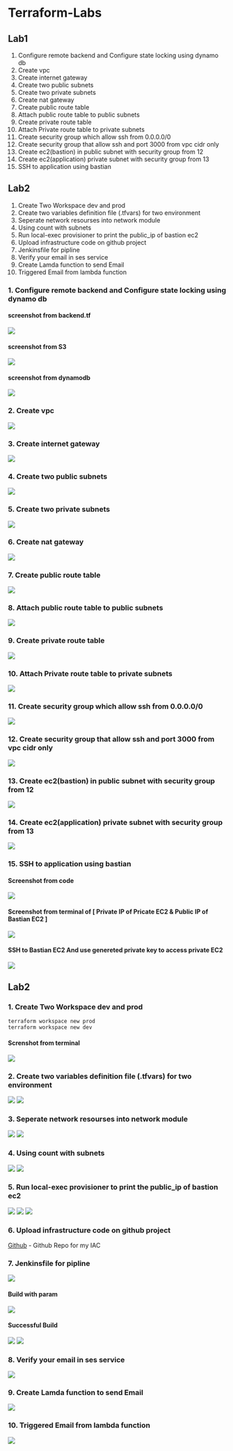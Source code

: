 # Terraform-Labs
## Lab1
1. Configure remote backend and Configure state locking using dynamo db
2. Create vpc
3. Create internet gateway
4. Create two public subnets
5. Create two private subnets
6. Create nat gateway
7. Create public route table
8. Attach public route table to public subnets
9. Create private route table
10. Attach Private route table to private subnets
11. Create security group which allow ssh from 0.0.0.0/0
12. Create security group that allow ssh and port 3000 from vpc cidr only
13. Create ec2(bastion) in public subnet with security group from 12
14. Create ec2(application) private subnet with security group from 13
15. SSH to application using bastian

## Lab2
1. Create Two Workspace dev and prod 
2. Create two variables definition file (.tfvars) for two environment
3. Seperate network resourses into network module
4. Using count with subnets
5. Run local-exec provisioner to print the public_ip of bastion ec2
6. Upload infrastructure code on github project
7. Jenkinsfile for pipline
8. Verify your email in ses service
9. Create Lamda function to send Email
10. Triggered Email from lambda function


### 1. Configure remote backend and Configure state locking using dynamo db
#### screenshot from backend.tf 
<img src="https://github.com/Abdelrhmxn/Terraform-Labs/assets/55556764/2acc6d63-a46a-44c5-8b65-7987a21ba036" width="" height="" >

#### screenshot from S3
<img src="https://github.com/Abdelrhmxn/Terraform-Labs/assets/55556764/f494e98b-fae6-405d-b04a-dd9185a6fbc2" width="" height="" >

#### screenshot from dynamodb
<img src="https://github.com/Abdelrhmxn/Terraform-Labs/assets/55556764/0139475f-04fb-4208-a978-3481270cb009" width="" height="" >

### 2. Create vpc
<img src="https://github.com/Abdelrhmxn/Terraform-Labs/assets/55556764/66106a25-2c57-4078-ad91-8c500e4a7a3d" width="" height="" >

### 3. Create internet gateway
<img src="https://github.com/Abdelrhmxn/Terraform-Labs/assets/55556764/23cf98a8-8415-43a2-985c-2c1ccf9674b8" width="" height="" >

### 4. Create two public subnets
<img src="https://github.com/Abdelrhmxn/Terraform-Labs/assets/55556764/6e0abbbb-f6a1-44b7-880d-9b17faf09db1" width="" height="" >

### 5. Create two private subnets
<img src="https://github.com/Abdelrhmxn/Terraform-Labs/assets/55556764/46e01090-e5b6-48b2-8825-2e36a59214a4" width="" height="" >

### 6. Create nat gateway
<img src="https://github.com/Abdelrhmxn/Terraform-Labs/assets/55556764/6d5a5092-57c1-4d78-85cc-2516fdc00990" width="" height="" >

### 7. Create public route table
<img src="https://github.com/Abdelrhmxn/Terraform-Labs/assets/55556764/a2d7a22a-33f1-42e5-9d13-5888077a41a6" width="" height="" >

### 8. Attach public route table to public subnets
<img src="https://github.com/Abdelrhmxn/Terraform-Labs/assets/55556764/c4bd48c7-ccbf-4f53-9962-5097a50e4c22" width="" height="" >

### 9. Create private route table
<img src="https://github.com/Abdelrhmxn/Terraform-Labs/assets/55556764/0597b610-0815-44b5-86a1-d713d5f75b7f" width="" height="" >

### 10. Attach Private route table to private subnets
<img src="https://github.com/Abdelrhmxn/Terraform-Labs/assets/55556764/d7074244-03ef-4843-a5b1-44f98ab5b248" width="" height="" >

### 11. Create security group which allow ssh from 0.0.0.0/0
<img src="https://github.com/Abdelrhmxn/Terraform-Labs/assets/55556764/084027b8-6578-4e70-b254-8fdb448c6400" width="" height="" >

### 12. Create security group that allow ssh and port 3000 from vpc cidr only
<img src="https://github.com/Abdelrhmxn/Terraform-Labs/assets/55556764/f4e6abb1-18ba-4f14-afcb-a8a44ae054f7" width="" height="" >

### 13. Create ec2(bastion) in public subnet with security group from 12
<img src="https://github.com/Abdelrhmxn/Terraform-Labs/assets/55556764/d238c180-f32f-4525-ad5b-04e111809221" width="" height="" >

### 14. Create ec2(application) private subnet with security group from 13
<img src="https://github.com/Abdelrhmxn/Terraform-Labs/assets/55556764/9aef7491-ea82-4faf-8c70-f197a2547354" width="" height="" >

### 15. SSH to application using bastian
#### Screenshot from code
<img src="https://github.com/Abdelrhmxn/Terraform-Labs/assets/55556764/632c8423-43ca-419e-b585-11aa00f47418" width="" height="" >

#### Screenshot from terminal of [ Private IP of Pricate EC2 & Public IP of Bastian EC2 ]
<img src="https://github.com/Abdelrhmxn/Terraform-Labs/assets/55556764/bfde8c29-75c1-4a6f-b2fe-cbaa4781f240" width="" height="" >

#### SSH to Bastian EC2 And use genereted private key to access private EC2
<img src="https://github.com/Abdelrhmxn/Terraform-Labs/assets/55556764/688a5b71-07ef-45d3-8aa8-1033ce6aed78" width="" height="" >




## Lab2

### 1. Create Two Workspace dev and prod 
```
terraform workspace new prod
terraform workspace new dev
```
#### Screnshot from terminal
<img src="https://github.com/Abdelrhmxn/Terraform-Labs/assets/55556764/6cd81ceb-f261-4cf6-9cf5-c2a905e0fda4" width="" height="" >

### 2. Create two variables definition file (.tfvars) for two environment
<img src="https://github.com/Abdelrhmxn/Terraform-Labs/assets/55556764/33a196f6-f3f7-45c1-a318-b4726011c165" width="" height="" >
<img src="https://github.com/Abdelrhmxn/Terraform-Labs/assets/55556764/188d62ae-8170-4ee1-b2bf-83ea7326bf95" width="" height="" >

### 3. Seperate network resourses into network module
<div >
<img src="https://github.com/Abdelrhmxn/Terraform-Labs/assets/55556764/6e720424-4c60-4ceb-8fba-5871421c90da" width="" height="" >
<img src="https://github.com/Abdelrhmxn/Terraform-Labs/assets/55556764/fa695eb7-8b31-4458-acae-34fb095c3348" width="" height="" >
</div>

### 4. Using count with subnets
<img src="https://github.com/Abdelrhmxn/Terraform-Labs/assets/55556764/9acdc2ed-e06f-4d64-8ed6-1ba82288be2c" width="" height="" >
<img src="https://github.com/Abdelrhmxn/Terraform-Labs/assets/55556764/843ae782-ec3e-461d-ad24-eede484a2390" width="" height="" >

### 5. Run local-exec provisioner to print the public_ip of bastion ec2
<img src="https://github.com/Abdelrhmxn/Terraform-Labs/assets/55556764/d6849249-d842-43d7-95c8-f30111a70d00" width="" height="" >
<img src="https://github.com/Abdelrhmxn/Terraform-Labs/assets/55556764/638fcdb1-8d03-46f7-808e-2d0cff1c57b3" width="" height="" >
<img src="https://github.com/Abdelrhmxn/Terraform-Labs/assets/55556764/ef0a2ca9-0259-43ae-8005-81cd96019e86" width="" height="" >

### 6. Upload infrastructure code on github project
[Github](https://github.com/Abdelrhmxn/IAC-Terraform) - Github Repo for my IAC

### 7. Jenkinsfile for pipline
<img src="https://github.com/Abdelrhmxn/Terraform-Labs/assets/55556764/44eb7eb3-1ace-4be6-8992-6022d7822c5a" width="" height="" >

#### Build with param
<img src="https://github.com/Abdelrhmxn/Terraform-Labs/assets/55556764/a2357d9b-7a7f-469e-8187-6f2890df2140" width="" height="" >

#### Successful Build
<img src="https://github.com/Abdelrhmxn/Terraform-Labs/assets/55556764/3d291a97-e9d0-4fb0-b074-7939a7b690e8" width="" height="" >
<img src="https://github.com/Abdelrhmxn/Terraform-Labs/assets/55556764/aa8c7bff-f95d-4f70-b02b-240d445c13c9" width="" height="" >

### 8. Verify your email in ses service
<img src="https://github.com/Abdelrhmxn/Terraform-Labs/assets/55556764/6ea6e692-9128-444f-ada7-1d51e3aa33b6" width="" height="" >

### 9. Create Lamda function to send Email
<img src="https://github.com/Abdelrhmxn/Terraform-Labs/assets/55556764/d9c6e3d9-8833-4665-a5f6-7e7dd84ae760" width="" height="" >

### 10. Triggered Email from lambda function
<img src="https://github.com/Abdelrhmxn/Terraform-Labs/assets/55556764/b5510ca3-fb8c-4aa2-af44-c5008d786aeb" width="" height="" >



















